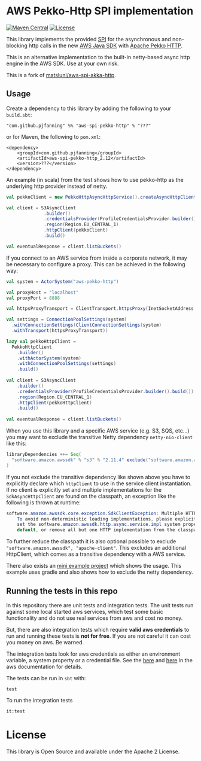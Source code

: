 # AWS Pekko-Http SPI implementation 

<!--
[![Continuous Integration](https://github.com/pjfanning/aws-spi-pekko-http/actions/workflows/ci.yml/badge.svg)](https://github.com/pjfanning/aws-spi-pekko-http/actions/workflows/ci.yml)
-->
[![Maven Central](https://maven-badges.herokuapp.com/maven-central/com.github.pjfanning/aws-spi-pekko-http_2.13/badge.svg)](https://maven-badges.herokuapp.com/maven-central/com.github.pjfanning/aws-spi-pekko-http_2.13)
[![License](http://img.shields.io/:license-Apache%202-brightgreen.svg)](http://www.apache.org/licenses/LICENSE-2.0.txt)

This library implements the provided [SPI](https://en.wikipedia.org/wiki/Service_provider_interface) for the asynchronous 
and non-blocking http calls in the new [AWS Java SDK](https://github.com/aws/aws-sdk-java-v2) with 
[Apache Pekko HTTP](https://github.com/apache/incubator-pekko-http).

This is an alternative implementation to the built-in netty-based async http engine in the AWS SDK. Use at your own risk.

This is a fork of [matsluni/aws-spi-akka-http](https://github.com/matsluni/aws-spi-akka-http).

## Usage

Create a dependency to this library by adding the following to your `build.sbt`:

    "com.github.pjfanning" %% "aws-spi-pekko-http" % "???"
    
or for Maven, the following to `pom.xml`:

```
<dependency>
    <groupId>com.github.pjfanning</groupId>
    <artifactId>aws-spi-pekko-http_2.12</artifactId>
    <version>???</version>
</dependency>
```

An example (in scala) from the test shows how to use pekko-http as the underlying http provider instead of netty.

```scala
val pekkoClient = new PekkoHttpAsyncHttpService().createAsyncHttpClientFactory().build()

val client = S3AsyncClient
              .builder()
              .credentialsProvider(ProfileCredentialsProvider.builder().build())
              .region(Region.EU_CENTRAL_1)
              .httpClient(pekkoClient)
              .build()

val eventualResponse = client.listBuckets()
```

If you connect to an AWS service from inside a corporate network, it may be necessary to configure a proxy. This can be achieved in the following way:

```scala
val system = ActorSystem("aws-pekko-http")

val proxyHost = "localhost"
val proxyPort = 8888

val httpsProxyTransport = ClientTransport.httpsProxy(InetSocketAddress.createUnresolved(proxyHost, proxyPort))

val settings = ConnectionPoolSettings(system)
  .withConnectionSettings(ClientConnectionSettings(system)
  .withTransport(httpsProxyTransport))

lazy val pekkoHttpClient = 
  PekkoHttpClient
    .builder()
    .withActorSystem(system)
    .withConnectionPoolSettings(settings)
    .build()
    
val client = S3AsyncClient
	.builder()
	.credentialsProvider(ProfileCredentialsProvider.builder().build())
	.region(Region.EU_CENTRAL_1)
	.httpClient(pekkoHttpClient)
	.build()
              
val eventualResponse = client.listBuckets()
```

When you use this library and a specific AWS service (e.g. S3, SQS, etc...) you may want to exclude the transitive
Netty dependency `netty-nio-client` like this:

```scala
libraryDependencies ++= Seq(
  "software.amazon.awssdk" % "s3" % "2.11.4" exclude("software.amazon.awssdk", "netty-nio-client")
)
```

If you not exclude the transitive dependency like shown above you have to explicitly declare which `httpClient` to use 
in the service client instantiation. If no client is explicitly set and multiple implementations for the `SdkAsyncHttpClient`
are found on the classpath, an exception like the following is thrown at runtime:

```java
software.amazon.awssdk.core.exception.SdkClientException: Multiple HTTP implementations were found on the classpath. 
    To avoid non-deterministic loading implementations, please explicitly provide an HTTP client via the client builders, 
    set the software.amazon.awssdk.http.async.service.impl system property with the FQCN of the HTTP service to use as the 
    default, or remove all but one HTTP implementation from the classpath
```

To further reduce the classpath it is also optional possible to exclude `"software.amazon.awssdk", "apache-client"`. 
This excludes an additional HttpClient, which comes as a transitive dependency with a AWS service.

There also exists an [mini example project](https://github.com/pjfanning/aws-spi-pekko-http-example) which shows the usage.
This example uses gradle and also shows how to exclude the netty dependency.

## Running the tests in this repo

In this repository there are unit tests and integration tests. The unit tests run against some local started aws 
services, which test some basic functionality and do not use real services from aws and cost no money. 

But, there are also integration tests which require **valid aws credentials** to run and running these tests is **not for free**. 
If you are not careful it can cost you money on aws. Be warned.

The integration tests look for aws credentials as either an environment variable, a system property or a credential file.
See the [here](https://docs.aws.amazon.com/sdk-for-java/v1/developer-guide/setup-credentials.html) and 
[here](https://docs.aws.amazon.com/sdk-for-java/v1/developer-guide/credentials.html) in the aws documentation for details.

The tests can be run in `sbt` with:

    test
    
To run the integration tests

    it:test



# License
This library is Open Source and available under the Apache 2 License.
